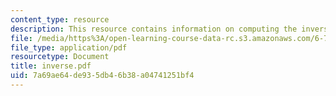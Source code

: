 ```yaml
---
content_type: resource
description: This resource contains information on computing the inverse fourier transform.
file: /media/https%3A/open-learning-course-data-rc.s3.amazonaws.com/6-728-applied-quantum-and-statistical-physics-fall-2006/7a69ae64de935db46b38a04741251bf4_inverse.pdf
file_type: application/pdf
resourcetype: Document
title: inverse.pdf
uid: 7a69ae64-de93-5db4-6b38-a04741251bf4
---
```

